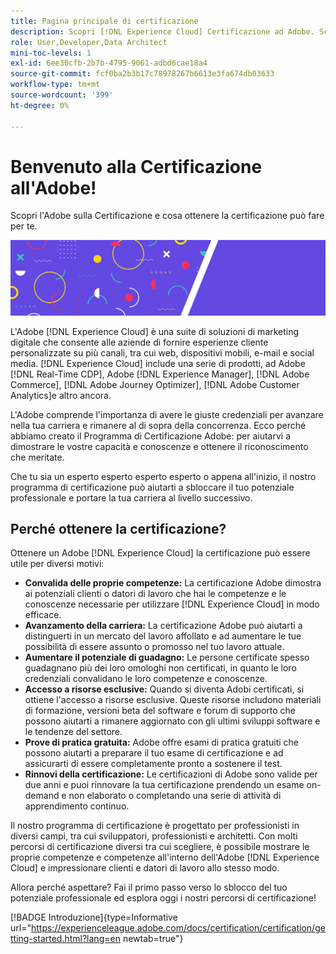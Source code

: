```yaml
---
title: Pagina principale di certificazione
description: Scopri [!DNL Experience Cloud] Certificazione ad Adobe. Scopri cosa ottenere certificato può fare per te.
role: User,Developer,Data Architect
mini-toc-levels: 1
exl-id: 6ee30cfb-2b7b-4795-9061-adbd6cae18a4
source-git-commit: fcf0ba2b3b17c78978267b6613e3fa674db03633
workflow-type: tm+mt
source-wordcount: '399'
ht-degree: 0%

---
```


# Benvenuto alla Certificazione all&#39;Adobe!

Scopri l&#39;Adobe sulla Certificazione e cosa ottenere la certificazione può fare per te.

![Banner](/help/certifications/assets/home_banner_smallwide.png)

L&#39;Adobe [!DNL Experience Cloud] è una suite di soluzioni di marketing digitale che consente alle aziende di fornire esperienze cliente personalizzate su più canali, tra cui web, dispositivi mobili, e-mail e social media. [!DNL Experience Cloud] include una serie di prodotti, ad Adobe [!DNL Real-Time CDP], Adobe [!DNL Experience Manager], [!DNL Adobe Commerce], [!DNL Adobe Journey Optimizer], [!DNL Adobe Customer Analytics]e altro ancora.

L&#39;Adobe comprende l&#39;importanza di avere le giuste credenziali per avanzare nella tua carriera e rimanere al di sopra della concorrenza. Ecco perché abbiamo creato il Programma di Certificazione Adobe: per aiutarvi a dimostrare le vostre capacità e conoscenze e ottenere il riconoscimento che meritate.

Che tu sia un esperto esperto esperto esperto o appena all&#39;inizio, il nostro programma di certificazione può aiutarti a sbloccare il tuo potenziale professionale e portare la tua carriera al livello successivo.

## Perché ottenere la certificazione?

Ottenere un Adobe [!DNL Experience Cloud] la certificazione può essere utile per diversi motivi:

* **Convalida delle proprie competenze:** La certificazione Adobe dimostra ai potenziali clienti o datori di lavoro che hai le competenze e le conoscenze necessarie per utilizzare [!DNL Experience Cloud] in modo efficace.
* **Avanzamento della carriera:** La certificazione Adobe può aiutarti a distinguerti in un mercato del lavoro affollato e ad aumentare le tue possibilità di essere assunto o promosso nel tuo lavoro attuale.
* **Aumentare il potenziale di guadagno:** Le persone certificate spesso guadagnano più dei loro omologhi non certificati, in quanto le loro credenziali convalidano le loro competenze e conoscenze.
* **Accesso a risorse esclusive:** Quando si diventa Adobi certificati, si ottiene l&#39;accesso a risorse esclusive. Queste risorse includono materiali di formazione, versioni beta del software e forum di supporto che possono aiutarti a rimanere aggiornato con gli ultimi sviluppi software e le tendenze del settore.
* **Prove di pratica gratuita:** Adobe offre esami di pratica gratuiti che possono aiutarti a preparare il tuo esame di certificazione e ad assicurarti di essere completamente pronto a sostenere il test.
* **Rinnovi della certificazione:** Le certificazioni di Adobe sono valide per due anni e puoi rinnovare la tua certificazione prendendo un esame on-demand e non elaborato o completando una serie di attività di apprendimento continuo.

Il nostro programma di certificazione è progettato per professionisti in diversi campi, tra cui sviluppatori, professionisti e architetti. Con molti percorsi di certificazione diversi tra cui scegliere, è possibile mostrare le proprie competenze e competenze all&#39;interno dell&#39;Adobe [!DNL Experience Cloud] e impressionare clienti e datori di lavoro allo stesso modo.

Allora perché aspettare? Fai il primo passo verso lo sblocco del tuo potenziale professionale ed esplora oggi i nostri percorsi di certificazione!

[!BADGE Introduzione]{type=Informative url="https://experienceleague.adobe.com/docs/certification/certification/getting-started.html?lang=en newtab=true"}
